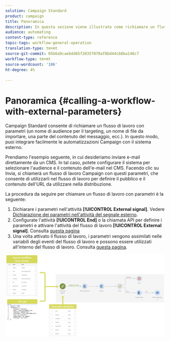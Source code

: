 ```yaml
---
solution: Campaign Standard
product: campaign
title: Panoramica
description: In questa sezione viene illustrato come richiamare un flusso di lavoro con parametri esterni.
audience: automating
content-type: reference
topic-tags: workflow-general-operation
translation-type: tm+mt
source-git-commit: 05b6a9caebdd65f20357070af8bd44cb8ba146c7
workflow-type: tm+mt
source-wordcount: '186'
ht-degree: 4%

---
```



# Panoramica {#calling-a-workflow-with-external-parameters}

Campaign Standard consente di richiamare un flusso di lavoro con parametri (un nome di audience per il targeting, un nome di file da importare, una parte del contenuto del messaggio, ecc.). In questo modo, puoi integrare facilmente le automatizzazioni Campaign con il sistema esterno.

Prendiamo l&#39;esempio seguente, in cui desideriamo inviare e-mail direttamente da un CMS. In tal caso, potete configurare il sistema per selezionare l&#39;audience e il contenuto dell&#39;e-mail nel CMS. Facendo clic su Invia, si chiamerà un flusso di lavoro Campaign con questi parametri, che consente di utilizzarli nel flusso di lavoro per definire il pubblico e il contenuto dell&#39;URL da utilizzare nella distribuzione.

La procedura da seguire per chiamare un flusso di lavoro con parametri è la seguente:

1. Dichiarare i parametri nell&#39;attività **[!UICONTROL External signal]**. Vedere [Dichiarazione dei parametri nell&#39;attività del segnale esterno](../../automating/using/declaring-parameters-external-signal.md).
1. Configurate l&#39;attività **[!UICONTROL End]** o la chiamata API per definire i parametri e attivare l&#39;attività del flusso di lavoro **[!UICONTROL External signal]**. Consulta [questa pagina](../../automating/using/defining-parameters-calling-workflow.md)
1. Una volta attivato il flusso di lavoro, i parametri vengono assimilati nelle variabili degli eventi del flusso di lavoro e possono essere utilizzati all&#39;interno del flusso di lavoro. Consulta [questa pagina](../../automating/using/customizing-workflow-external-parameters.md).

![](assets/extsignal_process.png)
